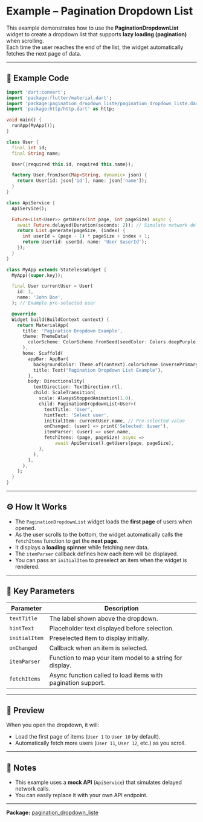 # Example – Pagination Dropdown List

This example demonstrates how to use the **PaginationDropdownList** widget to create a dropdown list that supports **lazy loading (pagination)** when scrolling.  
Each time the user reaches the end of the list, the widget automatically fetches the next page of data.

---

## 🧩 Example Code

```dart
import 'dart:convert';
import 'package:flutter/material.dart';
import 'package:pagination_dropdown_liste/pagination_dropdown_liste.dart';
import 'package:http/http.dart' as http;

void main() {
  runApp(MyApp());
}

class User {
  final int id;
  final String name;

  User({required this.id, required this.name});

  factory User.fromJson(Map<String, dynamic> json) {
    return User(id: json['id'], name: json['name']);
  }
}

class ApiService {
  ApiService();

  Future<List<User>> getUsers(int page, int pageSize) async {
    await Future.delayed(Duration(seconds: 2)); // Simulate network delay
    return List.generate(pageSize, (index) {
      int userId = (page - 1) * pageSize + index + 1;
      return User(id: userId, name: 'User $userId');
    });
  }
}

class MyApp extends StatelessWidget {
  MyApp({super.key});

  final User currentUser = User(
    id: 1,
    name: 'John Doe',
  ); // Example pre-selected user

  @override
  Widget build(BuildContext context) {
    return MaterialApp(
      title: 'Pagination Dropdown Example',
      theme: ThemeData(
        colorScheme: ColorScheme.fromSeed(seedColor: Colors.deepPurple),
      ),
      home: Scaffold(
        appBar: AppBar(
          backgroundColor: Theme.of(context).colorScheme.inversePrimary,
          title: Text("Pagination Dropdown List Example"),
        ),
        body: Directionality(
          textDirection: TextDirection.rtl,
          child: ScaleTransition(
            scale: AlwaysStoppedAnimation(1.0),
            child: PaginationDropdownList<User>(
              textTitle: 'User',
              hintText: 'Select user',
              initialItem: currentUser.name, // Pre-selected value
              onChanged: (user) => print('Selected: $user'),
              itemParser: (user) => user.name,
              fetchItems: (page, pageSize) async =>
                  await ApiService().getUsers(page, pageSize),
            ),
          ),
        ),
      ),
    );
  }
}
```

---

## ⚙️ How It Works

- The `PaginationDropdownList` widget loads the **first page** of users when opened.
- As the user scrolls to the bottom, the widget automatically calls the `fetchItems` function to get the **next page**.
- It displays a **loading spinner** while fetching new data.
- The `itemParser` callback defines how each item will be displayed.
- You can pass an `initialItem` to preselect an item when the widget is rendered.

---

## 🧠 Key Parameters

| Parameter | Description |
|------------|-------------|
| `textTitle` | The label shown above the dropdown. |
| `hintText` | Placeholder text displayed before selection. |
| `initialItem` | Preselected item to display initially. |
| `onChanged` | Callback when an item is selected. |
| `itemParser` | Function to map your item model to a string for display. |
| `fetchItems` | Async function called to load items with pagination support. |

---

## 📸 Preview

When you open the dropdown, it will:
- Load the first page of items (`User 1` to `User 10` by default).
- Automatically fetch more users (`User 11`, `User 12`, etc.) as you scroll.

---

## 🧾 Notes

- This example uses a **mock API** (`ApiService`) that simulates delayed network calls.
- You can easily replace it with your own API endpoint.

---

**Package:** [pagination_dropdown_liste](https://pub.dev/packages/pagination_dropdown_liste)
